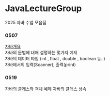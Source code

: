# JavaLectureGroup
2025 자바 수업 모음집

### 0507
[자바개요](https://gold-century-3b0.notion.site/43-JAVA-05-07-9-1ec3bfade93280a9818ac99e6a65fb0e)</br>
자바의 문법에 대해 설명하는 몇가지 예제</br>
자바의 데이터 타입 (int , float , double , boolean 등..)</br>
자바에서의 입력(Scanner), 출력(print)</br>

###

### 0519
자바의 클래스와 객체 예제
자바의 클래스 상속
